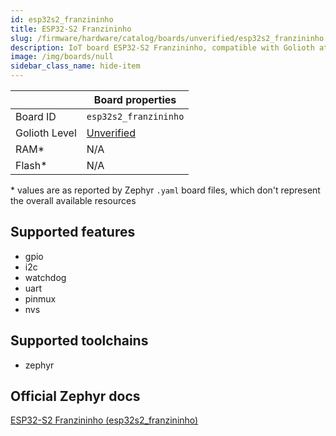 ```yaml
---
id: esp32s2_franzininho
title: ESP32-S2 Franzininho
slug: /firmware/hardware/catalog/boards/unverified/esp32s2_franzininho
description: IoT board ESP32-S2 Franzininho, compatible with Golioth at unverified level.
image: /img/boards/null
sidebar_class_name: hide-item
---
```


[//]: # (This is an auto-generated file, do not edit! Changes to it will be lost upon re-generation)



|                | Board properties     |
| -------------  | -------------------- |
| Board ID       | `esp32s2_franzininho` |
| Golioth Level  | [Unverified](/firmware/hardware#unverified-boards) |
| RAM*           | N/A |
| Flash*         | N/A |

\* values are as reported by Zephyr `.yaml` board files, which don't represent the overall available resources



## Supported features

* gpio
* i2c
* watchdog
* uart
* pinmux
* nvs

## Supported toolchains

* zephyr

## Official Zephyr docs

[ESP32-S2 Franzininho (esp32s2_franzininho)](https://docs.zephyrproject.org/latest/boards/franzininho/esp32s2_franzininho/doc/index.html)
